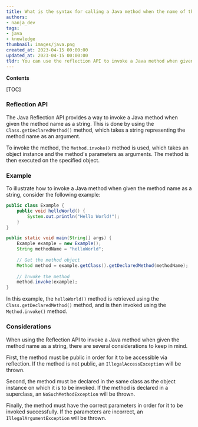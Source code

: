 ```yaml
---
title: What is the syntax for calling a Java method when the name of the method is stored in a string variable?
authors:
- nanja_dev
tags:
- java
- knowledge
thumbnail: images/java.png
created_at: 2023-04-15 00:00:00
updated_at: 2023-04-15 00:00:00
tldr: You can use the reflection API to invoke a Java method when given the method name as a string.
---
```


**Contents**

[TOC]

### Reflection API

The Java Reflection API provides a way to invoke a Java method when given the method name as a string. This is done by using the `Class.getDeclaredMethod()` method, which takes a string representing the method name as an argument. 

To invoke the method, the `Method.invoke()` method is used, which takes an object instance and the method's parameters as arguments. The method is then executed on the specified object.

### Example

To illustrate how to invoke a Java method when given the method name as a string, consider the following example:

```java
public class Example {
    public void helloWorld() {
        System.out.println("Hello World!");
    }
}

public static void main(String[] args) {
    Example example = new Example();
    String methodName = "helloWorld";
    
    // Get the method object
    Method method = example.getClass().getDeclaredMethod(methodName);
    
    // Invoke the method
    method.invoke(example);
}
```

In this example, the `helloWorld()` method is retrieved using the `Class.getDeclaredMethod()` method, and is then invoked using the `Method.invoke()` method.

### Considerations

When using the Reflection API to invoke a Java method when given the method name as a string, there are several considerations to keep in mind.

First, the method must be public in order for it to be accessible via reflection. If the method is not public, an `IllegalAccessException` will be thrown.

Second, the method must be declared in the same class as the object instance on which it is to be invoked. If the method is declared in a superclass, an `NoSuchMethodException` will be thrown.

Finally, the method must have the correct parameters in order for it to be invoked successfully. If the parameters are incorrect, an `IllegalArgumentException` will be thrown.
